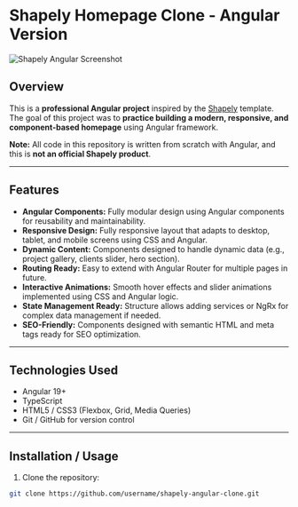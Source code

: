 # Shapely Homepage Clone - Angular Version

![Shapely Angular Screenshot](./screenshot.png) <!-- اضافه کن اگر داری -->

## Overview

This is a **professional Angular project** inspired by the [Shapely](https://colorlibhub.com/shapely/) template.  
The goal of this project was to **practice building a modern, responsive, and component-based homepage** using Angular framework.  

**Note:** All code in this repository is written from scratch with Angular, and this is **not an official Shapely product**.

---

## Features

- **Angular Components:** Fully modular design using Angular components for reusability and maintainability.  
- **Responsive Design:** Fully responsive layout that adapts to desktop, tablet, and mobile screens using CSS and Angular.  
- **Dynamic Content:** Components designed to handle dynamic data (e.g., project gallery, clients slider, hero section).  
- **Routing Ready:** Easy to extend with Angular Router for multiple pages in future.  
- **Interactive Animations:** Smooth hover effects and slider animations implemented using CSS and Angular logic.  
- **State Management Ready:** Structure allows adding services or NgRx for complex data management if needed.  
- **SEO-Friendly:** Components designed with semantic HTML and meta tags ready for SEO optimization.

---

## Technologies Used

- Angular 19+  
- TypeScript  
- HTML5 / CSS3 (Flexbox, Grid, Media Queries)   
- Git / GitHub for version control  

---

<!-- ## Demo

You can view a live demo here: [Add your GitHub Pages / Netlify / Vercel link] 

---  -->

## Installation / Usage

1. Clone the repository:

```bash
git clone https://github.com/username/shapely-angular-clone.git
